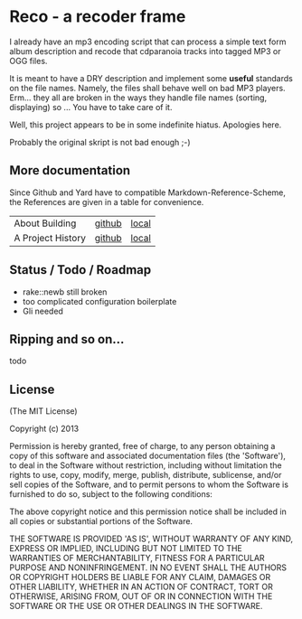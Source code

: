 # Reco - a recoder frame

I already have an mp3 encoding script that can process a simple text form album
description and recode that cdparanoia tracks into tagged MP3 or OGG files.

It is meant to have a DRY description and implement some **useful** standards
on the file names. Namely, the files shall behave well on bad MP3 players.
Erm... they all are broken in the ways they handle file names (sorting,
displaying) so ... You have to take care of it.

Well, this project appears to be in some indefinite hiatus. Apologies here.

Probably the original skript is not bad enough ;-)

## More documentation

Since Github and Yard have to compatible Markdown-Reference-Scheme, the
References are given in a table for convenience.

<table>
<tr><td>About Building </td>
  <td><a href="BUILDING.md">github</a></td>
  <td><a href="file.BUILDING.html">local</a></td>
</tr>
<tr><td>A Project History </td>
  <td><a href="History.md">github</a></td>
  <td><a href="file.History.html">local</a></td>
</table>



## Status / Todo / Roadmap

* rake::newb still broken
* too complicated configuration boilerplate
* Gli needed

## Ripping and so on...

todo

## License

(The MIT License)

Copyright (c) 2013

Permission is hereby granted, free of charge, to any person obtaining a copy of this software and associated documentation files (the 'Software'), to deal in the Software without restriction, including without limitation the rights to use, copy, modify, merge, publish, distribute, sublicense, and/or sell copies of the Software, and to permit persons to whom the Software is furnished to do so, subject to the following conditions:

The above copyright notice and this permission notice shall be included in all copies or substantial portions of the Software.

THE SOFTWARE IS PROVIDED 'AS IS', WITHOUT WARRANTY OF ANY KIND, EXPRESS OR IMPLIED, INCLUDING BUT NOT LIMITED TO THE WARRANTIES OF MERCHANTABILITY, FITNESS FOR A PARTICULAR PURPOSE AND NONINFRINGEMENT. IN NO EVENT SHALL THE AUTHORS OR COPYRIGHT HOLDERS BE LIABLE FOR ANY CLAIM, DAMAGES OR OTHER LIABILITY, WHETHER IN AN ACTION OF CONTRACT, TORT OR OTHERWISE, ARISING FROM, OUT OF OR IN CONNECTION WITH THE SOFTWARE OR THE USE OR OTHER DEALINGS IN THE SOFTWARE.

